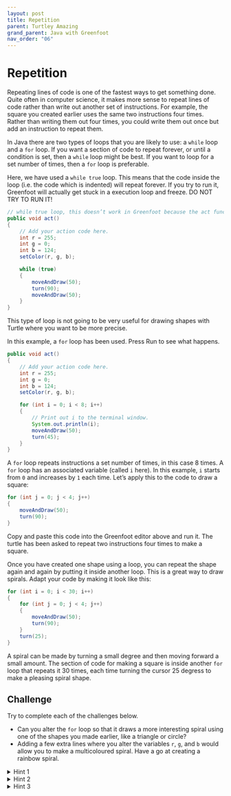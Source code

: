 ```yaml
---
layout: post
title: Repetition
parent: Turtley Amazing
grand_parent: Java with Greenfoot
nav_order: "06"
---
```


# Repetition

Repeating lines of code is one of the fastest ways to get something done. Quite often in computer science, it makes more sense to repeat lines of code rather than write out another set of instructions. For example, the square you created earlier uses the same two instructions four times. Rather than writing them out four times, you could write them out once but add an instruction to repeat them.

In Java there are two types of loops that you are likely to use: a `while` loop and a `for` loop. If you want a section of code to repeat forever, or until a condition is set, then a `while` loop might be best. If you want to loop for a set number of times, then a `for` loop is preferable.

Here, we have used a `while true` loop. This means that the code inside the loop (i.e. the code which is indented) will repeat forever. If you try to run it, Greenfoot will actually get stuck in a execution loop and freeze. DO NOT TRY TO RUN IT!

```java
// while true loop, this doesn’t work in Greenfoot because the act function is in its own event loop
public void act()
{
	// Add your action code here.
	int r = 255;
	int g = 0;
	int b = 124;
	setColor(r, g, b);

	while (true)
    {
        moveAndDraw(50);
        turn(90);
        moveAndDraw(50);
    }
}
```

This type of loop is not going to be very useful for drawing shapes with Turtle where you want to be more precise.

In this example, a `for` loop has been used. Press Run to see what happens.

```java
public void act()
{
	// Add your action code here.
	int r = 255;
	int g = 0;
	int b = 124;
	setColor(r, g, b);

	for (int i = 0; i < 8; i++)
    {
        // Print out i to the terminal window.
        System.out.println(i);
        moveAndDraw(50);
        turn(45);
    }
}
```

A `for` loop repeats instructions a set number of times, in this case 8 times. A `for` loop has an associated variable (called `i` here). In this example, `i` starts from `0` and increases by `1` each time. Let’s apply this to the code to draw a square:

```java
for (int j = 0; j < 4; j++)
{
    moveAndDraw(50);
    turn(90);
}
```

Copy and paste this code into the Greenfoot editor above and run it. The turtle has been asked to repeat two instructions four times to make a square.

Once you have created one shape using a loop, you can repeat the shape again and again by putting it inside another loop. This is a great way to draw spirals. Adapt your code by making it look like this:

```java
for (int i = 0; i < 30; i++)
{
	for (int j = 0; j < 4; j++)
	{
		moveAndDraw(50);
		turn(90);
	}
    turn(25);
}
```

A spiral can be made by turning a small degree and then moving forward a small amount. The section of code for making a square is inside another `for` loop that repeats it 30 times, each time turning the cursor 25 degress to make a pleasing spiral shape.

## Challenge

Try to complete each of the challenges below.

- Can you alter the `for` loop so that it draws a more interesting spiral using one of the shapes you made earlier, like a triangle or circle?
- Adding a few extra lines where you alter the variables `r`, `g`, and `b` would allow you to make a multicoloured spiral. Have a go at creating a rainbow spiral.

<details markdown="block">
  <summary>Hint 1</summary>
  
Just like in the previous exercise, you can add to or subtract from the `r`, `g`, and `b` variables.

</details>

<details markdown="block">
  <summary>Hint 2</summary>
  
Just alter the variables within the `for` loop:

```java
for (int i = 0; i < 30; i++)
{
	setColor(r, g, b);
	for (int j = 0; j < 4; j++)
	{
		moveAndDraw(50);
		turn(90);
    	// ADD SOMETHING HERE
	}
    turn(25);
}
```

</details>

<details markdown="block">
  <summary>Hint 3</summary>
  
Try this to get started:

```java
for (int i = 0; i < 30; i++)
{
	setColor(r, g, b);
	for (int j = 0; j < 4; j++)
	{
		moveAndDraw(50);
		turn(90);
		r -= 1;
		g += 1;
	}
    turn(25);
}
```

</details>
